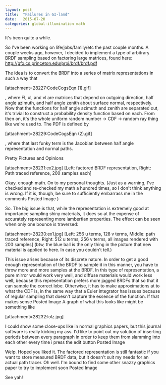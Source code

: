 ```yaml
---
layout: post
title:  "Failures in GI-land"
date:   2015-07-20
categories: global-illumination math
---
```

It's been quite a while.

So I've been working on life/jobs/family/etc the past couple months. A couple weeks ago, however, I decided to implement a type of arbitrary BRDF sampling based on factoring large matrices, found here: http://gfx.cs.princeton.edu/proj/brdf/brdf.pdf

The idea is to convert the BRDF into a series of matrix representations in such a way that

[attachment=28227:CodeCogsEqn (1).gif]

, where Fl, ul, and vl are matrices that depend on outgoing direction, half angle azimuth, and half angle zenith about surface normal, respectively. Now that the functions for half angle azimuth and zenith are separated out, it's trivial to construct a probability density function based on each. From then on, it's the whole uniform random number -> CDF -> random ray thing like we're used to. The PDF is defined by

[attachment=28229:CodeCogsEqn (2).gif]

, where that last funky term is the Jacobian between half angle representation and normal paths.

Pretty Pictures and Opinions

[attachment=28231:ex2.jpg]
[Left: factored BRDF representation, Right: Path traced reference, 200 samples each]

Okay. enough math. On to my personal thoughts. (Just as a warning, I've checked and re-checked my math a hundred times, so I don't think anything is wrong. If it is, though, be sure to sufficiently embarrass me in the comments Posted Image )

So. The big issue is that, while the representation is extremely good at importance sampling shiny materials, it does so at the expense of accurately representing more lambertian properties. The effect can be seen when only one bounce is traversed:

[attachment=28230:ex1.jpg]
[Left: 256 u terms, 128 v terms, Middle: path traced reference, Right: 512 u terms, 256 v terms, all images rendered with 200 samples]
(btw, the blue ball is the only thing in the picture that new material is applied to here. In case you couldn't tell.)

This issue arises because of its discrete nature. In order to get a good enough representation of the BRDF to sample it in this manner, you have to throw more and more samples at the BRDF. In this type of representation, a pure mirror would work very well, and diffuse materials would work less well, because this representation prefers more jagged BRDFs that so that it can sample the correct lobe. Otherwise, it has to make approximations at to what the CDF is, in the same way that a Euler integrator has issues because of regular sampling that doesn't capture the essence of the function. If that makes sense Posted Image A graph of what this looks like might be something like

[attachment=28232:lolz.jpg]

I could show some close-ups like in normal graphics papers, but this journal software is really kicking my ass. I'd like to point out my solution of inserting periods between every paragraph in order to keep them from slamming into each other every time i press the edit button Posted Image

Welp. Hoped you liked it. The factored representation is still fantastic if you want to store measured BRDF data, but it doesn't suit my needs for an actual path tracer. Oh well. I'm bound to find some other snazzy graphics paper to try to implement soon Posted Image

See yah!